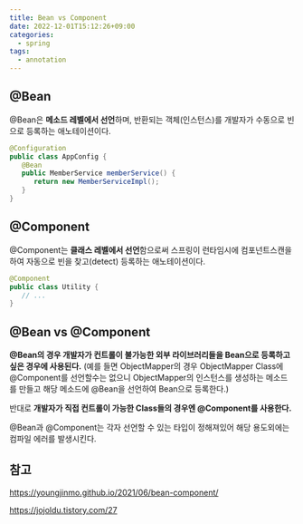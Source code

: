 ```yaml
---
title: Bean vs Component
date: 2022-12-01T15:12:26+09:00
categories:
  - spring
tags: 
  - annotation
---
```


## @Bean
@Bean은 **메소드 레벨에서 선언**하며, 반환되는 객체(인스턴스)를 개발자가 수동으로 빈으로 등록하는 애노테이션이다.

```java
@Configuration
public class AppConfig {
   @Bean
   public MemberService memberService() {
      return new MemberServiceImpl();
   }
}
```

## @Component
@Component는 **클래스 레벨에서 선언**함으로써 스프링이 런타임시에 컴포넌트스캔을 하여 자동으로 빈을 찾고(detect) 등록하는 애노테이션이다.

```java
@Component
public class Utility {
   // ...
}
```

## @Bean vs @Component
**@Bean의 경우 개발자가 컨트롤이 불가능한 외부 라이브러리들을 Bean으로 등록하고 싶은 경우에 사용된다.**
(예를 들면 ObjectMapper의 경우 ObjectMapper Class에 @Component를 선언할수는 없으니 ObjectMapper의 인스턴스를 생성하는 메소드를 만들고 해당 메소드에 @Bean을 선언하여 Bean으로 등록한다.)

반대로 **개발자가 직접 컨트롤이 가능한 Class들의 경우엔 @Component를 사용한다.**

@Bean과 @Component는 각자 선언할 수 있는 타입이 정해져있어 해당 용도외에는 컴파일 에러를 발생시킨다.

## 참고
https://youngjinmo.github.io/2021/06/bean-component/

https://jojoldu.tistory.com/27
